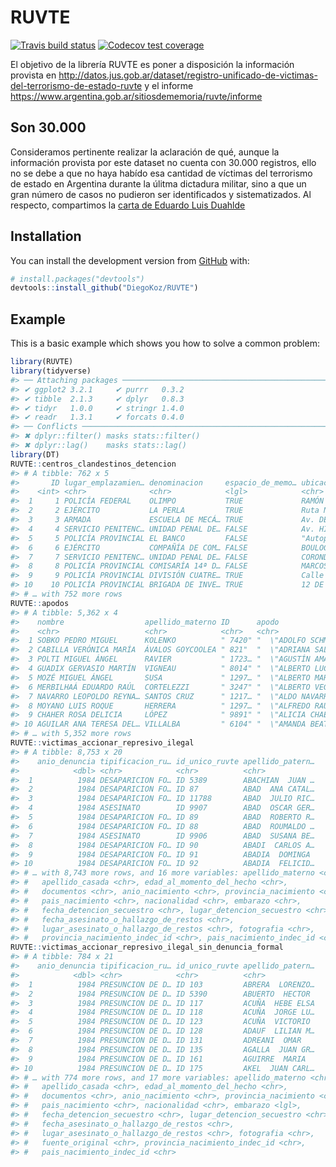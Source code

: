 
<!-- README.md is generated from README.Rmd. Please edit that file -->

# RUVTE

<!-- badges: start -->

[![Travis build
status](https://travis-ci.org/DiegoKoz/RUVTE.svg?branch=master)](https://travis-ci.org/DiegoKoz/RUVTE)
[![Codecov test
coverage](https://codecov.io/gh/DiegoKoz/RUVTE/branch/master/graph/badge.svg)](https://codecov.io/gh/DiegoKoz/RUVTE?branch=master)
<!-- badges: end -->

El objetivo de la librería RUVTE es poner a disposición la información
provista en
<http://datos.jus.gob.ar/dataset/registro-unificado-de-victimas-del-terrorismo-de-estado-ruvte>
y el informe
<https://www.argentina.gob.ar/sitiosdememoria/ruvte/informe>

## Son 30.000

Consideramos pertinente realizar la aclaración de qué, aunque la
información provista por este dataset no cuenta con 30.000 registros,
ello no se debe a que no haya habído esa cantidad de víctimas del
terrorismo de estado en Argentina durante la úlitma dictadura militar,
sino a que un gran número de casos no pudieron ser identificados y
sistematizados. Al respecto, compartimos la [carta de Eduardo Luis
Duahlde](docs/articles/Carta_Duhalde.html)

## Installation

You can install the development version from
[GitHub](https://github.com/) with:

``` r
# install.packages("devtools")
devtools::install_github("DiegoKoz/RUVTE")
```

## Example

This is a basic example which shows you how to solve a common problem:

``` r
library(RUVTE)
library(tidyverse)
#> ── Attaching packages ────────────────────────────────────────────────────────────────────────── tidyverse 1.2.1 ──
#> ✔ ggplot2 3.2.1     ✔ purrr   0.3.2
#> ✔ tibble  2.1.3     ✔ dplyr   0.8.3
#> ✔ tidyr   1.0.0     ✔ stringr 1.4.0
#> ✔ readr   1.3.1     ✔ forcats 0.4.0
#> ── Conflicts ───────────────────────────────────────────────────────────────────────────── tidyverse_conflicts() ──
#> ✖ dplyr::filter() masks stats::filter()
#> ✖ dplyr::lag()    masks stats::lag()
library(DT)
RUVTE::centros_clandestinos_detencion
#> # A tibble: 762 x 5
#>       ID lugar_emplazamien… denominacion     espacio_de_memo… ubicacion    
#>    <int> <chr>              <chr>            <lgl>            <chr>        
#>  1     1 POLICÍA FEDERAL    OLIMPO           TRUE             RAMÓN FALCÓN…
#>  2     2 EJÉRCITO           LA PERLA         TRUE             Ruta Nac. Nº…
#>  3     3 ARMADA             ESCUELA DE MECÁ… TRUE             Av. DEL LIBE…
#>  4     4 SERVICIO PENITENC… UNIDAD PENAL DE… FALSE            Av. HIPÓLITO…
#>  5     5 POLICÍA PROVINCIAL EL BANCO         FALSE            "Autopista R…
#>  6     6 EJÉRCITO           COMPAÑÍA DE COM… FALSE            BOULOGNE SUR…
#>  7     7 SERVICIO PENITENC… UNIDAD PENAL DE… FALSE            CORONDA · SA…
#>  8     8 POLICÍA PROVINCIAL COMISARÍA 14ª D… FALSE            MARCOS PAZ 6…
#>  9     9 POLICÍA PROVINCIAL DIVISIÓN CUATRE… TRUE             Calle 640 y …
#> 10    10 POLICÍA PROVINCIAL BRIGADA DE INVE… TRUE             12 DE OCTUBR…
#> # … with 752 more rows
RUVTE::apodos
#> # A tibble: 5,362 x 4
#>    nombre                  apellido_materno ID      apodo                  
#>    <chr>                   <chr>            <chr>   <chr>                  
#>  1 SOBKO PEDRO MIGUEL      KOLENKO          " 7420" "  \"ADOLFO SCHMIDT\"" 
#>  2 CABILLA VERÓNICA MARÍA  ÁVALOS GOYCOOLEA " 821"  "  \"ADRIANA SALAS\""  
#>  3 POLTI MIGUEL ÁNGEL      RAVIER           " 1723… "  \"AGUSTÍN AMADO ARC…
#>  4 GUADIX GERVASIO MARTÍN  VIGNEAU          " 8014" "  \"ALBERTO LUCIO CAS…
#>  5 MOZÉ MIGUEL ÁNGEL       SUSA             " 1297… "  \"ALBERTO MARULL\"" 
#>  6 MERBILHAÁ EDUARDO RAÚL  CORTELEZZI       " 3247" "  \"ALBERTO VEGA\""   
#>  7 NAVARRO LEOPOLDO REYNA… SANTOS CRUZ      " 1217… "  \"ALDO NAVARRO\""   
#>  8 MOYANO LUIS ROQUE       HERRERA          " 1297… "  \"ALFREDO RAÚL CALL…
#>  9 CHAHER ROSA DELICIA     LÓPEZ            " 9891" "  \"ALICIA CHAER\""   
#> 10 AGUILAR ANA TERESA DEL… VILLALBA         " 6104" "  \"AMANDA BEATRIZ TO…
#> # … with 5,352 more rows
RUVTE::victimas_accionar_represivo_ilegal
#> # A tibble: 8,753 x 20
#>    anio_denuncia tipificacion_ru… id_unico_ruvte apellido_patern…
#>            <dbl> <chr>            <chr>          <chr>           
#>  1          1984 DESAPARICION FO… ID 5389        ABACHIAN  JUAN …
#>  2          1984 DESAPARICION FO… ID 87          ABAD  ANA CATAL…
#>  3          1984 DESAPARICION FO… ID 11788       ABAD  JULIO RIC…
#>  4          1984 ASESINATO        ID 9907        ABAD  OSCAR GER…
#>  5          1984 DESAPARICION FO… ID 89          ABAD  ROBERTO R…
#>  6          1984 DESAPARICION FO… ID 88          ABAD  ROUMALDO …
#>  7          1984 ASESINATO        ID 9906        ABAD  SUSANA BE…
#>  8          1984 DESAPARICION FO… ID 90          ABADI  CARLOS A…
#>  9          1984 DESAPARICION FO… ID 91          ABADIA  DOMINGA 
#> 10          1984 DESAPARICION FO… ID 92          ABADIA  FELICID…
#> # … with 8,743 more rows, and 16 more variables: apellido_materno <chr>,
#> #   apellido_casada <chr>, edad_al_momento_del_hecho <chr>,
#> #   documentos <chr>, anio_nacimiento <chr>, provincia_nacimiento <chr>,
#> #   pais_nacimiento <chr>, nacionalidad <chr>, embarazo <chr>,
#> #   fecha_detencion_secuestro <chr>, lugar_detencion_secuestro <chr>,
#> #   fecha_asesinato_o_hallazgo_de_restos <chr>,
#> #   lugar_asesinato_o_hallazgo_de_restos <chr>, fotografia <chr>,
#> #   provincia_nacimiento_indec_id <chr>, pais_nacimiento_indec_id <chr>
RUVTE::victimas_accionar_represivo_ilegal_sin_denuncia_formal
#> # A tibble: 784 x 21
#>    anio_denuncia tipificacion_ru… id_unico_ruvte apellido_patern…
#>            <dbl> <chr>            <chr>          <chr>           
#>  1          1984 PRESUNCION DE D… ID 103         ABRERA  LORENZO…
#>  2          1984 PRESUNCION DE D… ID 5390        ABUERTO  HECTOR 
#>  3          1984 PRESUNCION DE D… ID 117         ACUÑA  HEBE ELSA
#>  4          1984 PRESUNCION DE D… ID 118         ACUÑA  JORGE LU…
#>  5          1984 PRESUNCION DE D… ID 123         ACUÑA  VICTORIO 
#>  6          1984 PRESUNCION DE D… ID 128         ADAUF  LILIAN M…
#>  7          1984 PRESUNCION DE D… ID 131         ADREANI  OMAR   
#>  8          1984 PRESUNCION DE D… ID 135         AGALLA  JUAN GR…
#>  9          1984 PRESUNCION DE D… ID 161         AGUIRRE  MARIA  
#> 10          1984 PRESUNCION DE D… ID 175         AKEL  JUAN CARL…
#> # … with 774 more rows, and 17 more variables: apellido_materno <chr>,
#> #   apellido_casada <chr>, edad_al_momento_del_hecho <chr>,
#> #   documentos <chr>, anio_nacimiento <chr>, provincia_nacimiento <chr>,
#> #   pais_nacimiento <chr>, nacionalidad <chr>, embarazo <lgl>,
#> #   fecha_detencion_secuestro <chr>, lugar_detencion_secuestro <chr>,
#> #   fecha_asesinato_o_hallazgo_de_restos <chr>,
#> #   lugar_asesinato_o_hallazgo_de_restos <chr>, fotografia <chr>,
#> #   fuente_original <chr>, provincia_nacimiento_indec_id <chr>,
#> #   pais_nacimiento_indec_id <chr>
```
